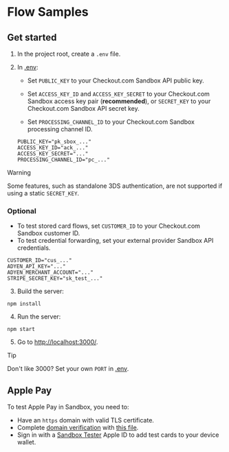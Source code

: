 # Flow Samples

## Get started

1. In the project root, create a `.env` file.

2. In [.env](.env):
   - Set `PUBLIC_KEY` to your Checkout.com Sandbox API public key.

   - Set `ACCESS_KEY_ID` and `ACCESS_KEY_SECRET` to your Checkout.com Sandbox access key pair (**recommended**), or `SECRET_KEY` to your Checkout.com Sandbox API secret key.

   - Set `PROCESSING_CHANNEL_ID` to your Checkout.com Sandbox processing channel ID.

   ``` dotenv
   PUBLIC_KEY="pk_sbox_..."
   ACCESS_KEY_ID="ack_..."
   ACCESS_KEY_SECRET="..."
   PROCESSING_CHANNEL_ID="pc_..."
   ```

> [!WARNING]
> Some features, such as standalone 3DS authentication, are not supported if using a static `SECRET_KEY`.

   ### Optional

   - To test stored card flows, set `CUSTOMER_ID` to your Checkout.com Sandbox customer ID.
   - To test credential forwarding, set your external provider Sandbox API credentials.

   ``` dotenv
   CUSTOMER_ID="cus_..."
   ADYEN_API_KEY="..."
   ADYEN_MERCHANT_ACCOUNT="..."
   STRIPE_SECRET_KEY="sk_test_..."
   ```

3. Build the server:

``` shell
npm install
```

4. Run the server:

``` shell
npm start
```

5. Go to [http://localhost:3000/](http://localhost:3000/).

> [!TIP]
> Don't like 3000? Set your own `PORT` in [.env](.env).

## Apple Pay

To test Apple Pay in Sandbox, you need to:
- Have an `https` domain with valid TLS certificate.
- Complete [domain verification](https://www.checkout.com/docs/payments/add-payment-methods/apple-pay/web#Before_you_begin) with [this file](https://pay.checkout.com/.well-known/apple-developer-merchantid-domain-association).
- Sign in with a [Sandbox Tester](https://developer.apple.com/apple-pay/sandbox-testing/) Apple ID to add test cards to your device wallet. 
